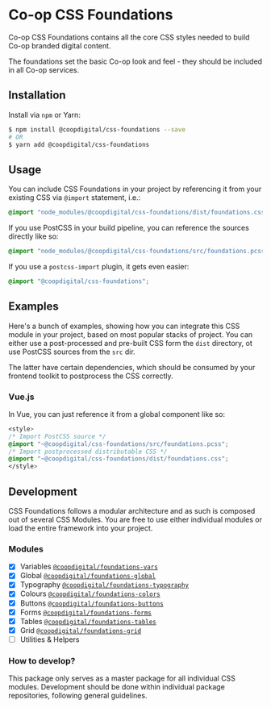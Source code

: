 # Co-op CSS Foundations
Co-op CSS Foundations contains all the core CSS styles needed to build Co-op branded digital content.

The foundations set the basic Co-op look and feel - they should be included in all Co-op services.

## Installation
Install via `npm` or Yarn:
```bash
$ npm install @coopdigital/css-foundations --save
# OR
$ yarn add @coopdigital/css-foundations
```

## Usage
You can include CSS Foundations in your project by referencing it from your existing CSS via `@import` statement, i.e.:
```css
@import "node_modules/@coopdigital/css-foundations/dist/foundations.css";
```

If you use PostCSS in your build pipeline, you can reference the sources directly like so:
```css
@import "node_modules/@coopdigital/css-foundations/src/foundations.pcss";
```

If you use a `postcss-import` plugin, it gets even easier:
```css
@import "@coopdigital/css-foundations";
```

## Examples
Here's a bunch of examples, showing how you can integrate this CSS module in your project, based on most popular stacks of project. You can either use a post-processed and pre-built CSS form the `dist` directory, ot use PostCSS sources from the `src` dir.

The latter have certain dependencies, which should be consumed by your frontend toolkit to postprocess the CSS correctly.

### Vue.js
In Vue, you can just reference it from a global component like so:
```css
<style>
/* Import PostCSS source */
@import "~@coopdigital/css-foundations/src/foundations.pcss";
/* Import postprocessed distributable CSS */
@import "~@coopdigital/css-foundations/dist/foundations.css";
</style>
```

## Development
CSS Foundations follows a modular architecture and as such is composed out of several CSS Modules. You are free to use either individual modules or load the entire framework into your project.

### Modules
- [x] Variables [`@coopdigital/foundations-vars`](https://github.com/coopdigital/foundations-vars)
- [x] Global [`@coopdigital/foundations-global`](https://github.com/coopdigital/foundations-global)
- [x] Typography [`@coopdigital/foundations-typography`](https://github.com/coopdigital/foundations-typography)
- [x] Colours [`@coopdigital/foundations-colors`](https://github.com/coopdigital/foundations-colors)
- [x] Buttons [`@coopdigital/foundations-buttons`](https://github.com/coopdigital/foundations-buttons)
- [x] Forms [`@coopdigital/foundations-forms`](https://github.com/coopdigital/foundations-forms)
- [x] Tables [`@coopdigital/foundations-tables`](https://github.com/coopdigital/foundations-tables)
- [x] Grid [`@coopdigital/foundations-grid`](https://github.com/coopdigital/foundations-grid)
- [ ] Utilities & Helpers

### How to develop?
This package only serves as a master package for all individual CSS modules. Development should be done within individual package repositories, following general guidelines.
